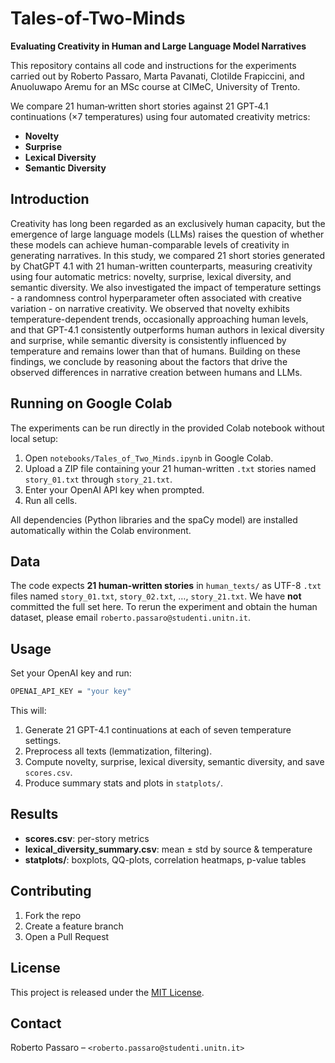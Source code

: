 # Tales-of-Two-Minds

**Evaluating Creativity in Human and Large Language Model Narratives**

This repository contains all code and instructions for the experiments carried out by Roberto Passaro, Marta Pavanati, Clotilde Frapiccini, and Anuoluwapo Aremu for an MSc course at CIMeC, University of Trento.

We compare 21 human‑written short stories against 21 GPT‑4.1 continuations (×7 temperatures) using four automated creativity metrics:

* **Novelty**
* **Surprise**
* **Lexical Diversity**
* **Semantic Diversity**

## Introduction

Creativity has long been regarded as an exclusively human capacity, but the emergence of large language models (LLMs) raises the question of whether these models can achieve human-comparable levels of creativity in generating narratives.  In this study, we compared 21 short stories generated by ChatGPT 4.1 with 21 human-written counterparts, measuring creativity using four automatic metrics: novelty, surprise, lexical diversity, and semantic diversity. We also investigated the impact of temperature settings - a randomness control hyperparameter often associated with creative variation - on narrative creativity. We observed that novelty exhibits temperature-dependent trends, occasionally approaching human levels, and that GPT-4.1 consistently outperforms human authors in lexical diversity and surprise, while semantic diversity is consistently influenced by temperature and remains lower than that of humans. Building on these findings, we conclude by reasoning about the factors that drive the observed differences in narrative creation between humans and LLMs.

## Running on Google Colab

The experiments can be run directly in the provided Colab notebook without local setup:

1. Open `notebooks/Tales_of_Two_Minds.ipynb` in Google Colab.
2. Upload a ZIP file containing your 21 human-written `.txt` stories named `story_01.txt` through `story_21.txt`.
3. Enter your OpenAI API key when prompted.
4. Run all cells.

All dependencies (Python libraries and the spaCy model) are installed automatically within the Colab environment.

## Data

The code expects **21 human-written stories** in `human_texts/` as UTF-8 `.txt` files named `story_01.txt`, `story_02.txt`, …, `story_21.txt`. We have **not** committed the full set here. To rerun the experiment and obtain the human dataset, please email `roberto.passaro@studenti.unitn.it`.

## Usage

Set your OpenAI key and run:

```bash
OPENAI_API_KEY = "your key"
```

This will:

1. Generate 21 GPT-4.1 continuations at each of seven temperature settings.
2. Preprocess all texts (lemmatization, filtering).
3. Compute novelty, surprise, lexical diversity, semantic diversity, and save `scores.csv`.
4. Produce summary stats and plots in `statplots/`.

## Results

* **scores.csv**: per-story metrics
* **lexical\_diversity\_summary.csv**: mean ± std by source & temperature
* **statplots/**: boxplots, QQ-plots, correlation heatmaps, p-value tables

## Contributing

1. Fork the repo
2. Create a feature branch
3. Open a Pull Request

## License

This project is released under the [MIT License](LICENSE.md).

## Contact

Roberto Passaro – `<roberto.passaro@studenti.unitn.it>`



